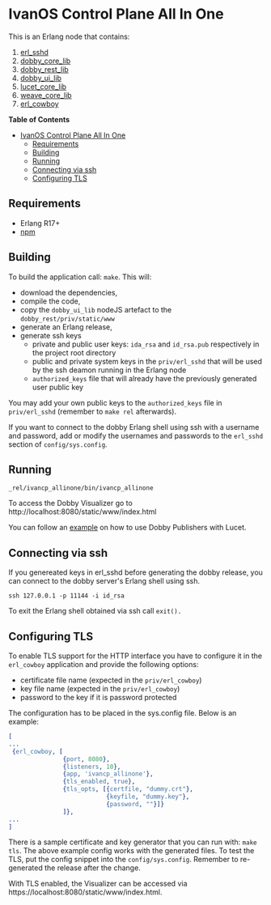 # IvanOS Control Plane All In One

This is an Erlang node that contains:

1. [erl_sshd](https://github.com/ivanos/erl_sshd)
1. [dobby_core_lib](https://github.com/ivanos/dobby_core_lib)
2. [dobby_rest_lib](https://github.com/ivanos/dobby_rest_lib)
3. [dobby_ui_lib](https://github.com/ivanos/dobby_ui_lib)
1. [lucet_core_lib](https://github.com/ivanos/lucet)
1. [weave_core_lib](https://github.com/ivanos/weave)
1. [erl_cowboy](https://github.com/ivanos/erl_cowboy)


<!-- markdown-toc start - Don't edit this section. Run M-x markdown-toc-generate-toc again -->
**Table of Contents**

- [IvanOS Control Plane All In One](#ivanos-control-plane-all-in-one)
    - [Requirements](#requirements)
    - [Building](#building)
    - [Running](#running)
    - [Connecting via ssh](#connecting-via-ssh)
    - [Configuring TLS](#configuring-tls)

<!-- markdown-toc end -->

## Requirements
- Erlang R17+
- [npm](https://www.npmjs.com/)

## Building
To build the application call: `make`. This will:

* download the dependencies,
* compile the code,
* copy the `dobby_ui_lib` nodeJS artefact to the `dobby_rest/priv/static/www`
* generate an Erlang release,
* generate ssh keys
  * private and public user keys: `ida_rsa` and `id_rsa.pub` respectively
  in the project root directory
  * public and private system keys in the `priv/erl_sshd` that will be used
  by the ssh deamon running in the Erlang node
  * `authorized_keys` file that will already have the previously generated
  user public key

You may add your own public keys to the `authorized_keys` file in
`priv/erl_sshd` (remember to `make rel` afterwards).

If you want to connect to the dobby Erlang shell using ssh with
a username and password, add or modify the usernames and passwords
to the `erl_sshd` section of `config/sys.config`.

## Running

```
_rel/ivancp_allinone/bin/ivancp_allinone
```

To access the Dobby Visualizer go to http://localhost:8080/static/www/index.html

You can follow an [example](docs/publishers_and_lucet_example.md)
on how to use Dobby Publishers with Lucet.

## Connecting via ssh
If you genereated keys in erl_sshd before generating the dobby release,
you can connect to the dobby server's Erlang shell using ssh.
```
ssh 127.0.0.1 -p 11144 -i id_rsa
```

To exit the Erlang shell obtained via ssh call `exit().`


## Configuring TLS

To enable TLS support for the HTTP interface you have to configure it in the `erl_cowboy`
application and provide the following options:

* certificate file name (expected in the `priv/erl_cowboy`)
* key file name (expected in the `priv/erl_cowboy`)
* password to the key if it is password protected

The configuration has to be placed in the sys.config file. Below is an example:
```erlang
[
...
 {erl_cowboy, [
               {port, 8080},
               {listeners, 10},
               {app, 'ivancp_allinone'},
               {tls_enabled, true},
               {tls_opts, [{certfile, "dummy.crt"},
                           {keyfile, "dummy.key"},
                           {password, ""}]}
               ]},
...
]
```

There is a sample certificate and key generator that you can run with:
`make tls`.
The above example config works with the generated files. To test the TLS,
put the config snippet into the `config/sys.config`. Remember
to re-generated the release after the change.

With TLS enabled, the Visualizer can be accessed via https://localhost:8080/static/www/index.html.
